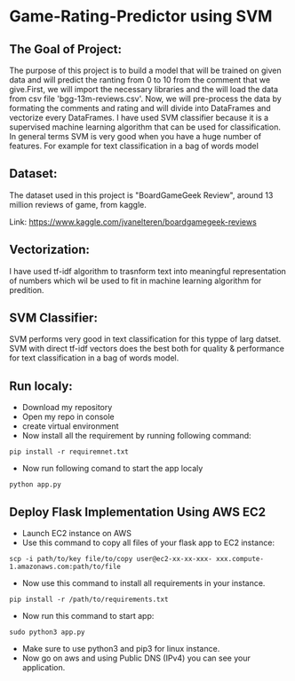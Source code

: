 # Game-Rating-Predictor using SVM

## The Goal of Project:
 The purpose of this project is to build a model that will be trained on given data and will predict the ranting from 0 to 10 from the comment that we give.First, we will import the necessary libraries and the will load the data from csv file 'bgg-13m-reviews.csv'. Now, we will pre-process the data by formating the comments and rating and will divide into DataFrames and vectorize every DataFrames. I have used SVM classifier because it is a supervised machine learning algorithm that can be used for classification. In general terms SVM is very good when you have a huge number of features. For example for text classification in a bag of words model

## Dataset:
The dataset used in this project is "BoardGameGeek Review", around 13 million reviews of game, from kaggle.
 
Link: https://www.kaggle.com/jvanelteren/boardgamegeek-reviews 
 
## Vectorization:
I have used tf-idf algorithm to trasnform text into meaningful representation of numbers  which wil be used to fit in machine learning algorithm for predition.

## SVM Classifier:
SVM performs very good in text classification for this typpe of larg datset. SVM with direct tf-idf vectors does the best both for quality & performance for text classification in a bag of words model. 

##  Run localy:
- Download my repository 
- Open my repo in console 
- create virtual environment
- Now install all the requirement by running following command:
```
pip install -r requiremnet.txt
```
- Now run following comand to start the app localy
```
python app.py
```

## Deploy Flask Implementation Using AWS EC2
- Launch EC2 instance on AWS
- Use this command to copy all files of your flask app to EC2 instance:
```
scp -i path/to/key file/to/copy user@ec2-xx-xx-xxx- xxx.compute-1.amazonaws.com:path/to/file
```
- Now use this command to install all requirements in your instance.
```
pip install -r /path/to/requirements.txt
```
- Now run this command to start app:
```
sudo python3 app.py 
```
- Make sure to use python3 and pip3 for linux instance.
- Now go on aws and using Public DNS (IPv4) you can see your application.
